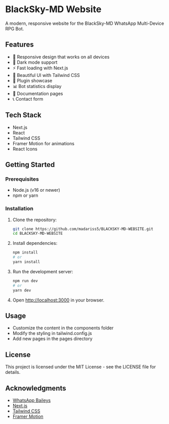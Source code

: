 # BlackSky-MD Website

A modern, responsive website for the BlackSky-MD WhatsApp Multi-Device RPG Bot.

## Features

- 📱 Responsive design that works on all devices
- 🌙 Dark mode support
- ⚡ Fast loading with Next.js
- 🎨 Beautiful UI with Tailwind CSS
- 🧩 Plugin showcase
- 📊 Bot statistics display
- 📝 Documentation pages
- 📞 Contact form

## Tech Stack

- Next.js
- React
- Tailwind CSS
- Framer Motion for animations
- React Icons

## Getting Started

### Prerequisites

- Node.js (v16 or newer)
- npm or yarn

### Installation

1. Clone the repository:
   ```bash
   git clone https://github.com/madariss5/BLACKSKY-MD-WEBSITE.git
   cd BLACKSKY-MD-WEBSITE
   ```

2. Install dependencies:
   ```bash
   npm install
   # or
   yarn install
   ```

3. Run the development server:
   ```bash
   npm run dev
   # or
   yarn dev
   ```

4. Open [http://localhost:3000](http://localhost:3000) in your browser.

## Usage

- Customize the content in the components folder
- Modify the styling in tailwind.config.js
- Add new pages in the pages directory

## License

This project is licensed under the MIT License - see the LICENSE file for details.

## Acknowledgments

- [WhatsApp Baileys](https://github.com/WhiskeySockets/Baileys)
- [Next.js](https://nextjs.org/)
- [Tailwind CSS](https://tailwindcss.com/)
- [Framer Motion](https://www.framer.com/motion/)